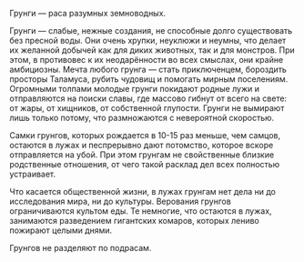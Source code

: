 Грунги — раса разумных земноводных.
 
Грунги — слабые, нежные создания, не способные долго существовать без пресной воды. Они очень хрупки, неуклюжи и неумны, что делает их желанной добычей как для диких животных, так и для монстров. При этом, в противовес к их неодарённости во всех смыслах, они крайне амбициозны. Мечта любого грунга — стать приключенцем, бороздить просторы Таламуса, рубить чудовищ и помогать мирным поселениям. Огромными толпами молодые грунги покидают родные лужи и отправляются на поиски славы, где массово гибнут от всего на свете: от жары, от хищников, от собственной глупости. Грунги не вымирают лишь только потому, что размножаются с невероятной скоростью.
 
Самки грунгов, которых рождается в 10-15 раз меньше, чем самцов, остаются в лужах и песпрерывно дают потомство, которое вскоре отправляется на убой. При этом грунгам не свойственные близкие родственные отношения, от чего такой расклад дел всех полностью устраивает.
 
Что касается общественной жизни, в лужах грунгам нет дела ни до исследования мира, ни до культуры. Верования грунгов ограничиваются культом еды. Те немногие, что остаются в лужах, занимаются разведением гигантских комаров, которых лениво пожирают целыми днями.

Грунгов не разделяют по подрасам.